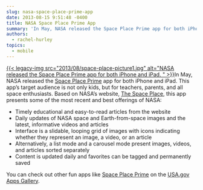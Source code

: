 ```yaml
---
slug: nasa-space-place-prime-app
date: 2013-08-15 9:51:48 -0400
title: NASA Space Place Prime App
summary: 'In May, NASA released the Space Place Prime app for both iPhone and iPad. This app&#8217;s target audience is not only kids, but for teachers, parents, and all space enthusiasts. Based on NASA&#8217;s website, The Space Place, this app presents'
authors:
  - rachel-hurley
topics:
  - mobile
---
```


[{{< legacy-img src="2013/08/space-place-picture1.jpg" alt="NASA released the Space Place Prime app for both iPhone and iPad. " >}}](https://s3.amazonaws.com/digitalgov/_legacy-img/2013/08/space-place-picture1.jpg)In May, NASA released the [Space Place Prime](http://spaceplace.nasa.gov/ios/) app for both iPhone and iPad. This app&#8217;s target audience is not only kids, but for teachers, parents, and all space enthusiasts. Based on NASA&#8217;s website, [The Space Place](http://spaceplace.nasa.gov/ios/), this app presents some of the most recent and best offerings of NASA:

<div>
  <ul>
    <li>
      Timely educational and easy-to-read articles from the website
    </li>
    <li>
      Daily updates of NASA space and Earth-from-space images and the latest, informative videos and articles
    </li>
    <li>
      Interface is a slidable, looping grid of images with icons indicating whether they represent an image, a video, or an article
    </li>
    <li>
      Alternatively, a list mode and a carousel mode present images, videos, and articles sorted separately
    </li>
    <li>
      Content is updated daily and favorites can be tagged and permanently saved
    </li>
  </ul>
</div>

<div>
  You can check out other fun apps like <a href="http://apps.usa.gov/space-place-prime.shtml">Space Place Prime</a> on the <a href="http://apps.usa.gov/">USA.gov Apps Gallery</a>.
</div>